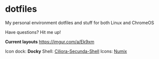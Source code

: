 # dotfiles
<p>My personal environment dotfiles and stuff for both Linux and ChromeOS</br><p>Have questions? Hit me up!

<b>Current layouts</b>
<url>https://imgur.com/a/Ek9xm</url>

Icon dock: <b>Docky</b>
Shell: <a href="http://gnome-look.org/content/show.php/Ciliora-Secunda-Shell?content=167915">Ciliora-Secunda-Shell</a>
Icons: <a href="https://numixproject.org/">Numix</a>

